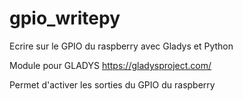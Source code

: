 # gpio_writepy
Ecrire sur le GPIO du raspberry avec Gladys et Python

Module pour GLADYS
https://gladysproject.com/

Permet d'activer les sorties du GPIO du raspberry
